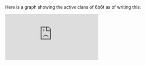 Here is a graph showing the active clans of 6b6t as of writing this:

<iframe title='6b6t group size' style='' frameBorder='0' src='https://livingcharts.com/embedded/OQjtlurTl84HpSL26XFi?loop=1&controls=0'>a</iframe>